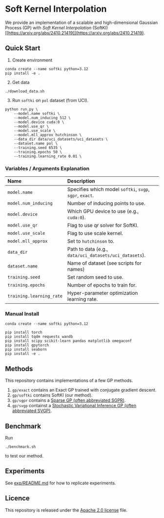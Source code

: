 # Soft Kernel Interpolation

We provide an implementation of a scalable and high-dimensional Gaussian Process (GP) with *Soft Kernel Interpolation* (SoftKI) [[https://arxiv.org/abs/2410.21419]](https://arxiv.org/abs/2410.21419).


## Quick Start

1. Create environment

```
conda create --name softki python=3.12
pip install -e .
```

2. Get data

```
./download_data.sh
```

3. Run `softki` on `pol` dataset (from UCI).

```
python run.py \
    --model.name softki \
    --model.num_inducing 512 \
    --model.device cuda:0 \
    --model.use_qr \
    --model.use_scale \
    --model.mll_approx hutchinson \
    --data_dir data/uci_datasets/uci_datasets \
    --dataset.name pol \
    --training.seed 6535 \
    --training.epochs 50 \
    --training.learning_rate 0.01 \
```

### Variables / Arguments Explanation

| Name | Description |
| :------------ |  :----------- |
| `model.name` | Specifies which model `softki`, `svgp`, `sgpr`, `exact`. |
| `model.num_inducing` | Number of inducing points to use. |
| `model.device` |  Which GPU device to use (e.g., `cuda:0`). |
| `model.use_qr` |  Flag to use qr solver for SoftKI. |
| `model.use_scale` | Flag to use scale kernel. |
| `model.mll_approx` | Set to `hutchinson` to. |
| `data_dir` |  Path to data (e.g., `data/uci_datasets/uci_datasets`). |
| `dataset.name ` |  Name of dataset (see scripts for names) |
| `training.seed` |  Set random seed to use. |
| `training.epochs` | Number of epochs to train for. |
| `training.learning_rate` |  Hyper-parameter optimization learning rate. |



### Manual Install

```
conda create --name softki python=3.12

pip install torch
pip install tqdm requests wandb
pip install scipy scikit-learn pandas matplotlib omegaconf
pip install gpytorch 
pip install seaborn
pip install -e .
```


## Methods

This repository contains implementations of a few GP methods.

1. `gp/exact` contains an Exact GP trained with conjugate gradient descent.
2. `gp/softki` contains SoftKI (our method).
3. `gp/sgpr` contains a [Sparse GP (often abbreviated SGPR)](https://proceedings.mlr.press/v5/titsias09a/titsias09a.pdf).
4. `gp/svgp` containst a [Stochastic Variational Inference GP (often abbreviated SVGP)](https://arxiv.org/pdf/1309.6835).


## Benchmark

Run
```
./benchmark.sh
```
to test our method.


## Experiments

See [exp/README.md](scripts/README.md) for how to replicate experiments.


## Licence

This repository is released under the [Apache 2.0 license](LICENSE) file.
